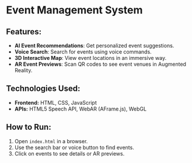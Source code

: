 # Event Management System

## Features:
- **AI Event Recommendations**: Get personalized event suggestions.
- **Voice Search**: Search for events using voice commands.
- **3D Interactive Map**: View event locations in an immersive way.
- **AR Event Previews**: Scan QR codes to see event venues in Augmented Reality.

## Technologies Used:
- **Frontend:** HTML, CSS, JavaScript
- **APIs:** HTML5 Speech API, WebAR (AFrame.js), WebGL

## How to Run:
1. Open `index.html` in a browser.
2. Use the search bar or voice button to find events.
3. Click on events to see details or AR previews.